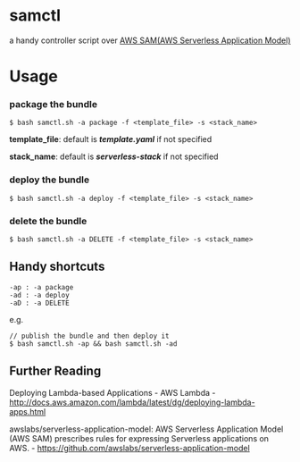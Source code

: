 # samctl
a handy controller script over [AWS SAM(AWS Serverless Application Model)](https://aws.amazon.com/tw/about-aws/whats-new/2016/11/introducing-the-aws-serverless-application-model/)

# Usage

### package the bundle

```
$ bash samctl.sh -a package -f <template_file> -s <stack_name>
```

**template_file**:  default is ***template.yaml*** if not specified

**stack_name**: default is ***serverless-stack*** if not specified



### deploy the bundle

```
$ bash samctl.sh -a deploy -f <template_file> -s <stack_name>
```



### delete the bundle

```
$ bash samctl.sh -a DELETE -f <template_file> -s <stack_name>
```



## Handy shortcuts

```
-ap : -a package
-ad : -a deploy
-aD : -a DELETE
```

e.g.

```
// publish the bundle and then deploy it
$ bash samctl.sh -ap && bash samctl.sh -ad  
```



## Further Reading

Deploying Lambda-based Applications - AWS Lambda - http://docs.aws.amazon.com/lambda/latest/dg/deploying-lambda-apps.html

awslabs/serverless-application-model: AWS Serverless Application Model (AWS SAM) prescribes rules for expressing Serverless applications on AWS. - https://github.com/awslabs/serverless-application-model